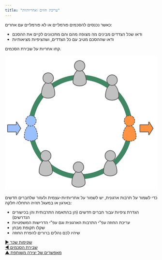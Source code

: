 ```yaml
---
title: "עריכת חוזים ואחריותיות"
---
```



כאשר נכנסים להסכמים פורמליים או לא פורמליים עם אחרים:

- ודאו שכל הצדדים מבינים מה מצופה מהם והם מתכוונים לקיים את ההסכם
- ודאו שההסכם מטיב עם כל הצדדים, ושהציפיות מציאותיות

קחו אחריות על שבירת הסכמים.



![right,fit](img/circle/enter-leave-circle.png)

כדי לשמור על תרבות ארגונית, יש לשמור על אחריותיות-עצמית ולעזור שלחברים חדשים בארגון או במעגל תהיה התחלה חלקה:

- הגדרת ציפיות עבור חברים חדשים (הן בהתאמה התרבותית והן בכישורים הנדרשים)
- עריכת החוזה עפ"י התרבות הארגונית וגם עפ"י הדרישות המשפטיות
- שקלו תקופת מבחן
- שיהיו לכם נהלים ברורים להפרת החוזה

[&#9654; שקיפות שכר](transparent-salary.html)<br/>[&#9664; שבירת הסכמים](breaking-agreements.html)<br/>[&#9650; מאפשרים של יצירה משותפת](enablers-of-co-creation.html)

